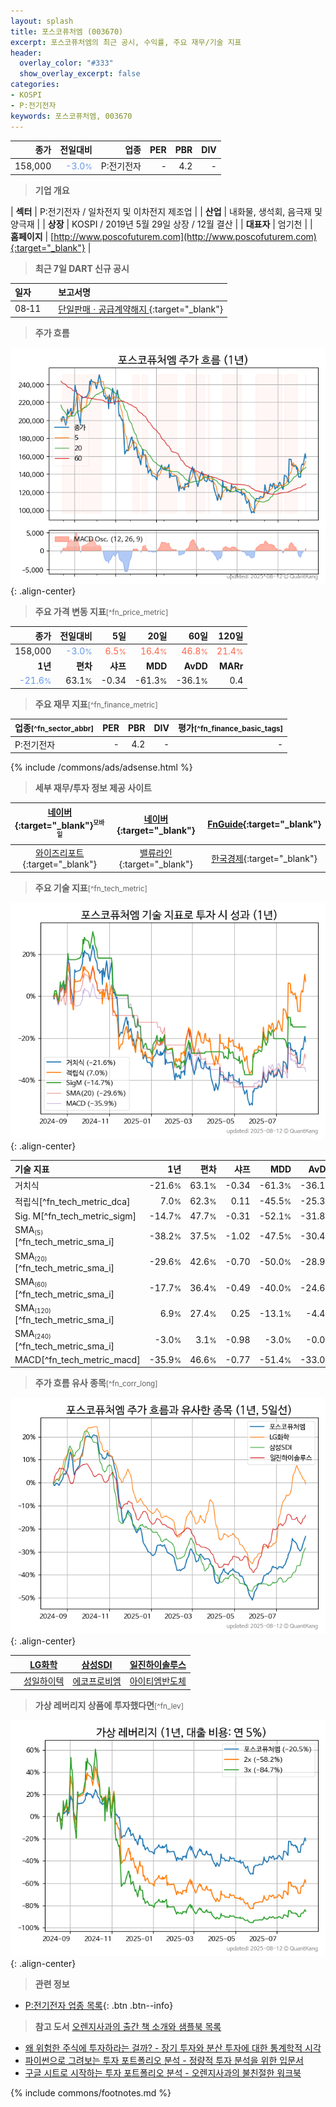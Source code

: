 ```yaml
---
layout: splash
title: 포스코퓨처엠 (003670)
excerpt: 포스코퓨처엠의 최근 공시, 수익률, 주요 재무/기술 지표
header:
  overlay_color: "#333"
  show_overlay_excerpt: false
categories:
- KOSPI
- P:전기전자
keywords: 포스코퓨처엠, 003670
---
```


| **종가** | **전일대비** | **업종** | **PER** | **PBR** | **DIV** |
| -------: | -----------: | -------: | ------: | ------: | ------: |
| 158,000 | <span style="color: cornflowerblue">-3.0<small>%</small></span> | P:전기전자 | - | 4.2 | - |

<!-- more -->


> **기업 개요**<a id="company"></a>

| <span style="white-space:nowrap;">**섹터**</span> | P:전기전자 / 일차전지 및 이차전지 제조업 |
| <span style="white-space:nowrap;">**산업**</span> | 내화물, 생석회, 음극재 및 양극재 |
| <span style="white-space:nowrap;">**상장**</span> | KOSPI / 2019년 5월 29일 상장 / 12월 결산 |
| <span style="white-space:nowrap;">**대표자**</span> | 엄기천 |
| <span style="white-space:nowrap;">**홈페이지**</span> | [http://www.poscofuturem.com](http://www.poscofuturem.com){:target="_blank"} |


> **최근 7일 DART 신규 공시**<a id="dart"></a>

| **일자** |      | **보고서명** |
| :------- | :--- | :----------- |
| 08&#x2011;11 | | [단일판매ㆍ공급계약해지              ](https://dart.fss.or.kr/dsaf001/main.do?rcpNo=20250811800750){:target="_blank"} |


> **주가 흐름**<a id="price"></a>

![003670](/stock/images/003670.png){: .align-center}


> **주요 가격 변동 지표**<small>[^fn_price_metric]</small>

| **종가** | **전일대비** | **5일** | **20일** | **60일** | **120일** |
| -------: | -----------: | ------: | -------: | -------: | --------: |
| 158,000 | <span style="color: cornflowerblue">-3.0<small>%</small></span> | <span style="color: tomato">6.5<small>%</small></span> | <span style="color: tomato">16.4<small>%</small></span> | <span style="color: tomato">46.8<small>%</small></span> | <span style="color: tomato">21.4<small>%</small></span> |
| **1년** | **편차** | **샤프** | **MDD** | **AvDD** | **MARr** |
| <span style="color: cornflowerblue">-21.6<small>%</small></span> | 63.1<small>%</small> | -0.34 | -61.3<small>%</small> | -36.1<small>%</small> | 0.4 |


> **주요 재무 지표**<small>[^fn_finance_metric]</small>

| **업종**<small>[^fn_sector_abbr]</small> | **PER** | **PBR** | **DIV** | **평가**<small>[^fn_finance_basic_tags]</small> |
| :--------------------------------------- | ------: | ------: | ------: | ----------------------------------------------: |
| P:전기전자 | - | 4.2 | - | - |



{% include /commons/ads/adsense.html %}

> **세부 재무/투자 정보 제공 사이트**

| [네이버](https://m.stock.naver.com/domestic/stock/003670/finance/summary){:target="_blank"}<sup><small>모바일</small></sup> | [네이버](https://finance.naver.com/item/coinfo.naver?code=003670){:target="_blank"} | [FnGuide](https://comp.fnguide.com/SVO2/ASP/SVD_Invest.asp?gicode=A003670&MenuYn=Y){:target="_blank"} |
| :---: | :---: | :---: |
| [와이즈리포트](https://comp.wisereport.co.kr/company/c1040001.aspx?cmp_cd=003670){:target="_blank"} | [밸류라인](https://www.valueline.co.kr/finance/summary/003670){:target="_blank"} | [한국경제](https://markets.hankyung.com/stock/003670/financial-summary){:target="_blank"} |


> **주요 기술 지표**<small>[^fn_tech_metric]</small>


![003670](/stock/images/003670_tech.png){: .align-center}

| **기술 지표** | **1년** | **편차** | **샤프** | **MDD** | **AvDD** |
| :------------ | ------: | -----------: | -------: | ------: | -------: |
| 거치식 | -21.6<small>%</small> | 63.1<small>%</small> | -0.34 | -61.3<small>%</small> | -36.1<small>%</small> |
| 적립식[^fn_tech_metric_dca] | 7.0<small>%</small> | 62.3<small>%</small> | 0.11 | -45.5<small>%</small> | -25.3<small>%</small> |
| Sig. M[^fn_tech_metric_sigm] | -14.7<small>%</small> | 47.7<small>%</small> | -0.31 | -52.1<small>%</small> | -31.8<small>%</small> |
| SMA<small><sub>(5)</sub></small>[^fn_tech_metric_sma_i] | -38.2<small>%</small> | 37.5<small>%</small> | -1.02 | -47.5<small>%</small> | -30.4<small>%</small> |
| SMA<small><sub>(20)</sub></small>[^fn_tech_metric_sma_i] | -29.6<small>%</small> | 42.6<small>%</small> | -0.70 | -50.0<small>%</small> | -28.9<small>%</small> |
| SMA<small><sub>(60)</sub></small>[^fn_tech_metric_sma_i] | -17.7<small>%</small> | 36.4<small>%</small> | -0.49 | -40.0<small>%</small> | -24.6<small>%</small> |
| SMA<small><sub>(120)</sub></small>[^fn_tech_metric_sma_i] | 6.9<small>%</small> | 27.4<small>%</small> | 0.25 | -13.1<small>%</small> | -4.4<small>%</small> |
| SMA<small><sub>(240)</sub></small>[^fn_tech_metric_sma_i] | -3.0<small>%</small> | 3.1<small>%</small> | -0.98 | -3.0<small>%</small> | -0.0<small>%</small> |
| MACD[^fn_tech_metric_macd] | -35.9<small>%</small> | 46.6<small>%</small> | -0.77 | -51.4<small>%</small> | -33.0<small>%</small> |


> **주가 흐름 유사 종목**<a id="corr"></a><small>[^fn_corr_long]</small>

![003670](/stock/images/003670_corr.png){: .align-center}

|       | [LG화학](/051910/) | [삼성SDI](/006400/) | [일진하이솔루스](/271940/) |
| :---: | :------------------------------------: | :------------------------------------: | :------------------------------------: |
|       | [성일하이텍](/365340/) | [에코프로비엠](/247540/) | [아이티엠반도체](/084850/) |


> **가상 레버리지 상품에 투자했다면**<a id="2x"></a><small>[^fn_lev]</small>

![003670](/stock/images/003670_2x.png){: .align-center}


> **관련 정보**

- [P:전기전자 업종 목록](/stats/sector/kospi_업종_전기전자_종목/){: .btn .btn--info}

> **참고 도서** [오렌지사과의 출간 책 소개와 샘플북 목록](https://kongdori.tistory.com/691)

- [왜 위험한 주식에 투자하라는 걸까? - 장기 투자와 분산 투자에 대한 통계학적 시각](https://kongdori.tistory.com/421)
- [파이썬으로 그려보는 투자 포트폴리오 분석  - 정량적 투자 분석을 위한 입문서](https://kongdori.tistory.com/643)
- [구글 시트로 시작하는 투자 포트폴리오 분석 - 오렌지사과의 불친절한 워크북](https://kongdori.tistory.com/449)


{% include commons/footnotes.md %}